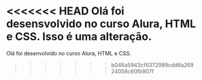 <<<<<<< HEAD
Olá foi desensvolvido no curso Alura, HTML e CSS.
Isso é uma alteração.
=======
Olá foi desenvolvido no curso Alura, HTML e CSS.
>>>>>>> b046a5943cf6372989cdd6a26924058c60fb907f
